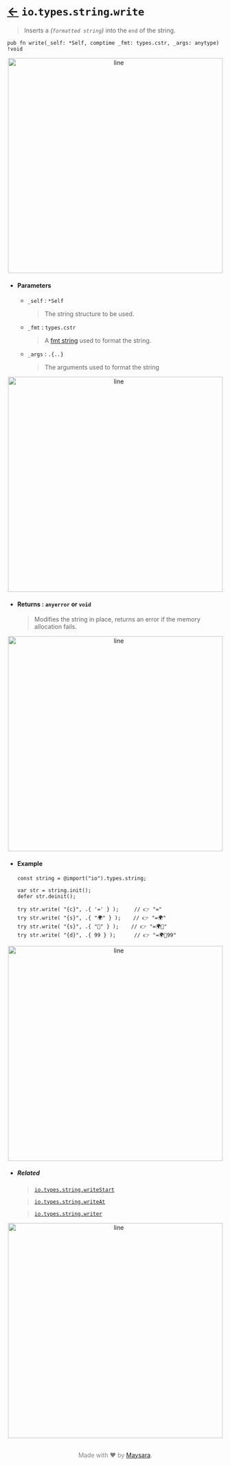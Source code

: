 # [←](../readme.md) `io`.`types`.`string`.`write`

> Inserts a _(`formatted string`)_ into the `end` of the string.

```zig
pub fn write(_self: *Self, comptime _fmt: types.cstr, _args: anytype) !void
```


<div align="center">
<img src="https://raw.githubusercontent.com/Super-ZIG/io/refs/heads/main/docs/dist/img/md/line.png" alt="line" style="width:500px;"/>
</div>

- #### Parameters

    - `_self` : `*Self`

        > The string structure to be used.

    - `_fmt` : `types.cstr`

        > A [fmt string](https://ziglang.org/documentation/master/std/#std.fmt) used to format the string.

    - `_args` : `.{..}`

        > The arguments used to format the string

<div align="center">
<img src="https://raw.githubusercontent.com/Super-ZIG/io/refs/heads/main/docs/dist/img/md/line.png" alt="line" style="width:500px;"/>
</div>

- #### Returns : `anyerror` or `void`

    > Modifies the string in place, returns an error if the memory allocation fails.

<div align="center">
<img src="https://raw.githubusercontent.com/Super-ZIG/io/refs/heads/main/docs/dist/img/md/line.png" alt="line" style="width:500px;"/>
</div>

- #### Example

    ```zig
    const string = @import("io").types.string;
    ```

    ```zig
    var str = string.init();
    defer str.deinit();

    try str.write( "{c}", .{ '=' } );     // 👉 "="
    try str.write( "{s}", .{ "🌍" } );    // 👉 "=🌍"
    try str.write( "{s}", .{ "🌟" } );    // 👉 "=🌍🌟"
    try str.write( "{d}", .{ 99 } );      // 👉 "=🌍🌟99"
    ```


<div align="center">
<img src="https://raw.githubusercontent.com/Super-ZIG/io/refs/heads/main/docs/dist/img/md/line.png" alt="line" style="width:500px;"/>
</div>

- ##### Related

  > [`io.types.string.writeStart`](./writeStart.md)

  > [`io.types.string.writeAt`](./writeAt.md)

  > [`io.types.string.writer`](./writer.md)

<div align="center">
<img src="https://raw.githubusercontent.com/Super-ZIG/io/refs/heads/main/docs/dist/img/md/line.png" alt="line" style="width:500px;"/>
</div>

<p align="center" style="color:grey;"><br />Made with ❤️ by <a href="http://github.com/maysara-elshewehy" target="blank">Maysara</a>.</p>